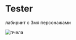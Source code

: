 # Tester
лабиринт с 3мя персонажами

![пчела](https://user-images.githubusercontent.com/112150236/186828373-fe2ecd16-8bc1-4eae-889e-c572fbf7495e.png)
